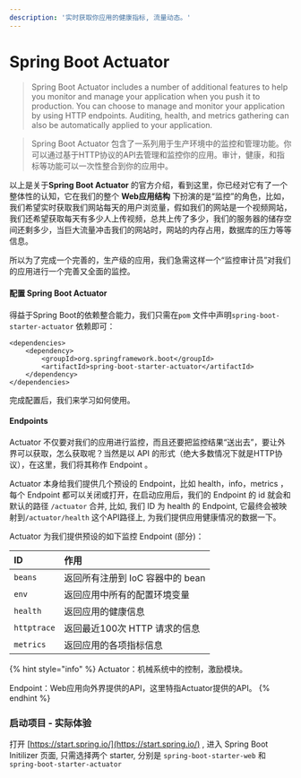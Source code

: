 ```yaml
---
description: '实时获取你应用的健康指标, 流量动态。'
---
```


# Spring Boot Actuator

> Spring Boot Actuator includes a number of additional features to help you monitor and manage your application when you push it to production. You can choose to manage and monitor your application by using HTTP endpoints. Auditing, health, and metrics gathering can also be automatically applied to your application.

> Spring Boot Actuator 包含了一系列用于生产环境中的监控和管理功能。你可以通过基于HTTP协议的API去管理和监控你的应用。审计，健康，和指标等功能可以一次性整合到你的应用中。

以上是关于**Spring Boot Actuator** 的官方介绍，看到这里，你已经对它有了一个整体性的认知，它在我们的整个 **Web应用结构** 下扮演的是“监控”的角色，比如，我们希望实时获取我们网站每天的用户浏览量，假如我们的网站是一个视频网站，我们还希望获取每天有多少人上传视频，总共上传了多少，我们的服务器的储存空间还剩多少，当巨大流量冲击我们的网站时，网站的内存占用，数据库的压力等等信息。

所以为了完成一个完善的，生产级的应用，我们急需这样一个“监控审计员”对我们的应用进行一个完善又全面的监控。

#### 配置 Spring Boot Actuator

得益于Spring Boot的依赖整合能力，我们只需在`pom` 文件中声明`spring-boot-starter-actuator` 依赖即可：

```text
<dependencies>
	<dependency>
		<groupId>org.springframework.boot</groupId>
		<artifactId>spring-boot-starter-actuator</artifactId>
	</dependency>
</dependencies>
```

完成配置后，我们来学习如何使用。

#### **Endpoints**

Actuator 不仅要对我们的应用进行监控，而且还要把监控结果“送出去”，要让外界可以获取，怎么获取呢？当然是以 API 的形式（绝大多数情况下就是HTTP协议），在这里，我们将其称作 Endpoint 。

Actuator 本身给我们提供几个预设的 Endpoint，比如 health，info，metrics ，每个 Endpoint 都可以关闭或打开，在启动应用后，我们的 Endpoint 的 id 就会和默认的路径 `/actuator` 合并, 比如, 我们 ID 为 health 的 Endpoint, 它最终会被映射到`/actuator/health` 这个API路径上, 为我们提供应用健康情况的数据一下。

Actuator 为我们提供预设的如下监控 Endpoint \(部分\)：

| ID | 作用 |
| :--- | :--- |
| `beans` | 返回所有注册到 IoC 容器中的 bean  |
| `env` | 返回应用中所有的配置环境变量 |
| `health` | 返回应用的健康信息 |
| `httptrace` | 返回最近100次 HTTP 请求的信息 |
| `metrics` | 返回应用的各项指标信息 |

{% hint style="info" %}
  Actuator：机械系统中的控制，激励模块。

Endpoint：Web应用向外界提供的API，这里特指Actuator提供的API。
{% endhint %}

### 启动项目 - 实际体验

打开 [https://start.spring.io/](https://start.spring.io/) , 进入 Spring Boot Initilizer 页面, 只需选择两个 starter, 分别是 `spring-boot-starter-web` 和 `spring-boot-starter-actuator`

